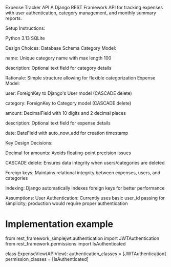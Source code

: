 Expense Tracker API
A Django REST Framework API for tracking expenses with user authentication, category management, and monthly summary reports.

Setup Instructions:

Python 3.13
SQLite

Design Choices:
Database Schema
Category Model:

name: Unique category name with max length 100

description: Optional text field for category details

Rationale: Simple structure allowing for flexible categorization
Expense Model:

user: ForeignKey to Django's User model (CASCADE delete)

category: ForeignKey to Category model (CASCADE delete)

amount: DecimalField with 10 digits and 2 decimal places

description: Optional text field for expense details

date: DateField with auto_now_add for creation timestamp

Key Design Decisions:

Decimal for amounts: Avoids floating-point precision issues

CASCADE delete: Ensures data integrity when users/categories are deleted

Foreign keys: Maintains relational integrity between expenses, users, and categories

Indexing: Django automatically indexes foreign keys for better performance

Assumptions:
User Authentication: Currently uses basic user_id passing for simplicity; production would require proper authentication

# Implementation example
from rest_framework_simplejwt.authentication import JWTAuthentication
from rest_framework.permissions import IsAuthenticated

class ExpenseView(APIView):
    authentication_classes = [JWTAuthentication]
    permission_classes = [IsAuthenticated]
